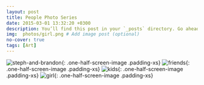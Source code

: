 ```yaml
---
layout: post
title: People Photo Series
date: 2015-03-01 13:32:20 +0300
description: You’ll find this post in your `_posts` directory. Go ahead and edit it and re-build the site to see your changes. # Add post description (optional)
img:  photos/girl.png # Add image post (optional)
no-cover: true
tags: [Art]
---
```


![steph-and-brandon]({{site.baseurl}}/assets/img/photos/steph-and-brandon.png){: .one-half-screen-image .padding-xs}
![friends]({{site.baseurl}}/assets/img/photos/friends.png){: .one-half-screen-image .padding-xs}
![kids]({{site.baseurl}}/assets/img/photos/kids.png){: .one-half-screen-image .padding-xs}
![girl]({{site.baseurl}}/assets/img/photos/girl.png){: .one-half-screen-image .padding-xs}
